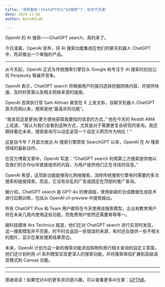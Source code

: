 ```yaml
---
title: '深夜重磅！ChatGPT可以“AI搜索”了，但并不完美'
date: 2024-11-02
author: ByteAILab

---
```


OpenAI 的 AI 搜索——ChatGPT search，真的来了。

今日凌晨，OpenAI 宣布，将 AI 搜索功能集成在他们的聊天机器人 ChatGPT 中，而非推出一个单独的产品。

---


从今天起，OpenAI 正式与传统搜索引擎巨头 Google 和专注于 AI 搜索的初创公司 Perplexity 等展开竞争。

OpenAI 表示，ChatGPT search 将根据用户的提问选择挖掘网络内容，并提供快速、及时的答案以及相关网络来源的链接。

OpenAI 首席执行官 Sam Altman 甚至在 X 上发文称，自聊天机器人 ChatGPT 首次亮相以来，搜索是他“最喜欢的功能”。

“我发现这是更快/更方便地获取我要找的信息的方式，” 他在今天的 Reddit AMA 上说道，“我认为我们会看到这种方式，尤其是对于需要更复杂研究的查询。我还期待着在未来，搜索查询可以动态呈现一个自定义网页作为响应！”

这是自今年 7 月首次放出 AI 搜索引擎原型 SearchGPT 以来，OpenAI 在 AI 搜索领域的最新动作。

在官方博客文章中，OpenAI 写道：“ChatGPT search 利用第三方搜索提供商以及我们的合作伙伴直接提供的内容，为用户提供他们正在寻找的信息。”

OpenAI 希望，这项新功能能够简化网络搜索，消除传统搜索引擎有时需要的多次搜索和链接探索。而且，它没有杂乱的广告或固定在顶部的推广查询。

据介绍，ChatGPT search 是 GPT-4o 的微调版，使用新颖的合成数据生成技术进行后期训练，包括从 OpenAI o1-preview 中提炼输出。

所有 ChatGPT Plus 和 Team 用户都将在今天使用该搜索模型，企业和教育用户将在未来几周内使用这些功能，而免费用户依然还需要再等等～。

据科技媒体 Ars Technica 报道，他们在对 ChatGPT search 进行实测时发现，这一搜索模型并不完美，时不时会返回一些错误的来源，有时还会提供一些不相关的图片，显示在某些搜索结果旁边。

未来，OpenAI 计划为这一新的搜索功能添加购物和旅行相关查询的自定义答案。他们还计划利用 o1 系列模型实现更深入的搜索功能，并将搜索体验扩展到高级语音模式和 Canvas 功能。

---
---
感谢阅读！如果您对AI的更多资讯感兴趣，可以查看更多AI文章：[GPTNB](https://gptnb.com)。